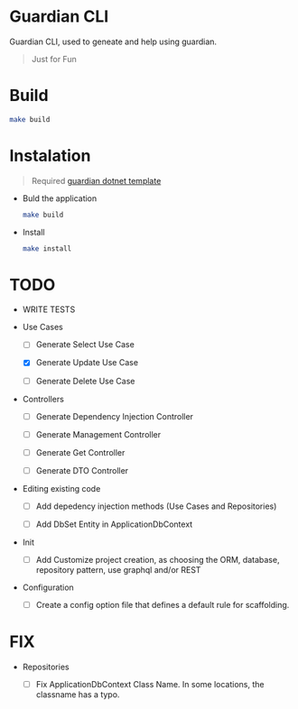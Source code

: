 # Guardian CLI

Guardian CLI, used to geneate and help using guardian.

> Just for Fun


# Build

```sh
make build
```

# Instalation

> Required [guardian dotnet template](https://github.com/lu-css/Guardian-Template)

- Buld the application

    ```sh
    make build
    ```

- Install

    ```sh
    make install
    ```

# TODO

- WRITE TESTS

- Use Cases

	- [ ] Generate Select Use Case

	- [x] Generate Update Use Case

	- [ ] Generate Delete Use Case

- Controllers

	- [ ] Generate Dependency Injection Controller

	- [ ] Generate Management Controller

	- [ ] Generate Get Controller

	- [ ] Generate DTO Controller

- Editing existing code

	- [ ] Add depedency injection methods (Use Cases and Repositories)

	- [ ] Add DbSet Entity in ApplicationDbContext

- Init

	- [ ] Add Customize project creation, as choosing the ORM, database, repository pattern, use graphql and/or REST

- Configuration

    - [ ] Create a config option file that defines a default rule for scaffolding.

# FIX

- Repositories

	- [ ] Fix ApplicationDbContext Class Name. In some locations, the classname has a typo.
